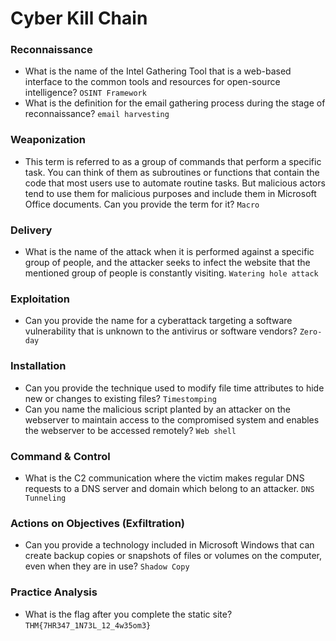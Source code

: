 # Cyber Kill Chain

### Reconnaissance
- What is the name of the Intel Gathering Tool that is a web-based interface to the common tools and resources for open-source intelligence? `OSINT Framework` <br />
- What is the definition for the email gathering process during the stage of reconnaissance? `email harvesting` <br />

### Weaponization
- This term is referred to as a group of commands that perform a specific task. You can think of them as subroutines or functions that contain the code that most users use to automate routine tasks. But malicious actors tend to use them for malicious purposes and include them in Microsoft Office documents. Can you provide the term for it?  `Macro` <br />

### Delivery
- What is the name of the attack when it is performed against a specific group of people, and the attacker seeks to infect the website that the mentioned group of people is constantly visiting. `Watering hole attack` <br />

### Exploitation
- Can you provide the name for a cyberattack targeting a software vulnerability that is unknown to the antivirus or software vendors? `Zero-day` <br />

### Installation
- Can you provide the technique used to modify file time attributes to hide new or changes to existing files? `Timestomping` <br />
- Can you name the malicious script planted by an attacker on the webserver to maintain access to the compromised system and enables the webserver to be accessed remotely? `Web shell` <br />

### Command & Control
- What is the C2 communication where the victim makes regular DNS requests to a DNS server and domain which belong to an attacker.  `DNS Tunneling` <br />

### Actions on Objectives (Exfiltration)
- Can you provide a technology included in Microsoft Windows that can create backup copies or snapshots of files or volumes on the computer, even when they are in use?  `Shadow Copy` <br />

### Practice Analysis
- What is the flag after you complete the static site? `THM{7HR347_1N73L_12_4w35om3}` <br />
